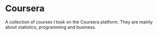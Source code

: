 # Coursera

A collection of courses I took on the Coursera platform.
They are mainly about statistics, programming and business.
